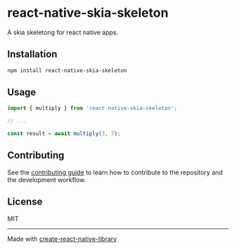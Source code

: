 # react-native-skia-skeleton

A skia skeletong for react native apps.

## Installation

```sh
npm install react-native-skia-skeleton
```

## Usage


```js
import { multiply } from 'react-native-skia-skeleton';

// ...

const result = await multiply(3, 7);
```


## Contributing

See the [contributing guide](CONTRIBUTING.md) to learn how to contribute to the repository and the development workflow.

## License

MIT

---

Made with [create-react-native-library](https://github.com/callstack/react-native-builder-bob)
